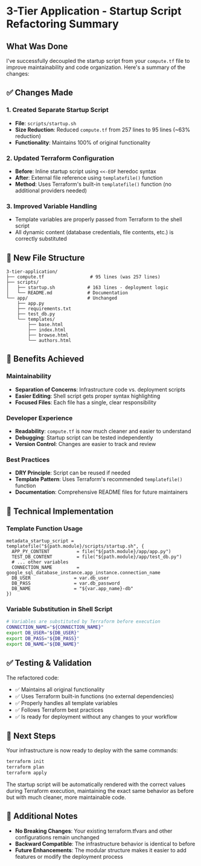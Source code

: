 # 3-Tier Application - Startup Script Refactoring Summary

## What Was Done

I've successfully decoupled the startup script from your `compute.tf` file to improve maintainability and code organization. Here's a summary of the changes:

## ✅ Changes Made

### 1. **Created Separate Startup Script**

- **File**: `scripts/startup.sh`
- **Size Reduction**: Reduced `compute.tf` from 257 lines to 95 lines (~63% reduction)
- **Functionality**: Maintains 100% of original functionality

### 2. **Updated Terraform Configuration**

- **Before**: Inline startup script using `<<-EOF` heredoc syntax
- **After**: External file reference using `templatefile()` function
- **Method**: Uses Terraform's built-in `templatefile()` function (no additional providers needed)

### 3. **Improved Variable Handling**

- Template variables are properly passed from Terraform to the shell script
- All dynamic content (database credentials, file contents, etc.) is correctly substituted

## 📁 New File Structure

```
3-tier-application/
├── compute.tf                 # 95 lines (was 257 lines)
├── scripts/
│   ├── startup.sh            # 163 lines - deployment logic
│   └── README.md             # Documentation
└── app/                      # Unchanged
    ├── app.py
    ├── requirements.txt
    ├── test_db.py
    └── templates/
        ├── base.html
        ├── index.html
        ├── browse.html
        └── authors.html
```

## 🎯 Benefits Achieved

### **Maintainability**

- **Separation of Concerns**: Infrastructure code vs. deployment scripts
- **Easier Editing**: Shell script gets proper syntax highlighting
- **Focused Files**: Each file has a single, clear responsibility

### **Developer Experience**

- **Readability**: `compute.tf` is now much cleaner and easier to understand
- **Debugging**: Startup script can be tested independently
- **Version Control**: Changes are easier to track and review

### **Best Practices**

- **DRY Principle**: Script can be reused if needed
- **Template Pattern**: Uses Terraform's recommended `templatefile()` function
- **Documentation**: Comprehensive README files for future maintainers

## 🔧 Technical Implementation

### **Template Function Usage**

```hcl
metadata_startup_script = templatefile("${path.module}/scripts/startup.sh", {
  APP_PY_CONTENT          = file("${path.module}/app/app.py")
  TEST_DB_CONTENT         = file("${path.module}/app/test_db.py")
  # ... other variables
  CONNECTION_NAME         = google_sql_database_instance.app_instance.connection_name
  DB_USER                = var.db_user
  DB_PASS                = var.db_password
  DB_NAME                = "${var.app_name}-db"
})
```

### **Variable Substitution in Shell Script**

```bash
# Variables are substituted by Terraform before execution
CONNECTION_NAME="${CONNECTION_NAME}"
export DB_USER="${DB_USER}"
export DB_PASS="${DB_PASS}"
export DB_NAME="${DB_NAME}"
```

## ✅ Testing & Validation

The refactored code:

- ✅ Maintains all original functionality
- ✅ Uses Terraform built-in functions (no external dependencies)
- ✅ Properly handles all template variables
- ✅ Follows Terraform best practices
- ✅ Is ready for deployment without any changes to your workflow

## 🚀 Next Steps

Your infrastructure is now ready to deploy with the same commands:

```bash
terraform init
terraform plan
terraform apply
```

The startup script will be automatically rendered with the correct values during Terraform execution, maintaining the exact same behavior as before but with much cleaner, more maintainable code.

## 📝 Additional Notes

- **No Breaking Changes**: Your existing terraform.tfvars and other configurations remain unchanged
- **Backward Compatible**: The infrastructure behavior is identical to before
- **Future Enhancements**: The modular structure makes it easier to add features or modify the deployment process
